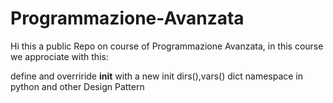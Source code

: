 # Programmazione-Avanzata

Hi this a public Repo on course of Programmazione Avanzata, in this course we approciate with this:

define and overriride __init__ with a new init
dirs(),vars()
dict
namespace in python and other
Design Pattern
